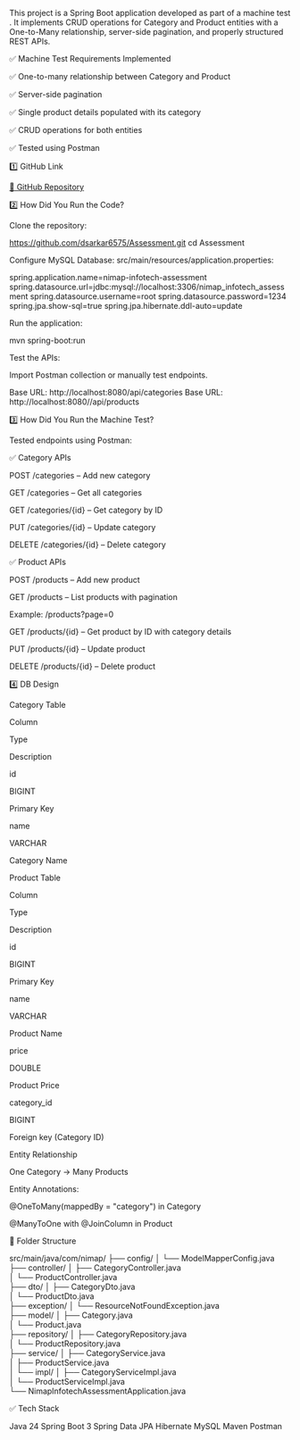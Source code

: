 This project is a Spring Boot application developed as part of a machine test . It implements CRUD operations for Category and Product entities with a One-to-Many relationship, server-side pagination, and properly structured REST APIs.

✅ Machine Test Requirements Implemented

✅ One-to-many relationship between Category and Product

✅ Server-side pagination

✅ Single product details populated with its category

✅ CRUD operations for both entities

✅ Tested using Postman

1️⃣ GitHub Link

[🔗 GitHub Repository](https://github.com/dsarkar6575/Assessment)

2️⃣ How Did You Run the Code?

Clone the repository:

https://github.com/dsarkar6575/Assessment.git
cd Assessment

Configure MySQL Database:
src/main/resources/application.properties:

spring.application.name=nimap-infotech-assessment
spring.datasource.url=jdbc:mysql://localhost:3306/nimap_infotech_assessment
spring.datasource.username=root
spring.datasource.password=1234
spring.jpa.show-sql=true
spring.jpa.hibernate.ddl-auto=update

Run the application:

mvn spring-boot:run

Test the APIs:

Import Postman collection or manually test endpoints.

Base URL: http://localhost:8080/api/categories
Base URL: http://localhost:8080//api/products


3️⃣ How Did You Run the Machine Test?

Tested endpoints using Postman:

✅ Category APIs

POST /categories – Add new category

GET /categories – Get all categories

GET /categories/{id} – Get category by ID

PUT /categories/{id} – Update category

DELETE /categories/{id} – Delete category

✅ Product APIs

POST /products – Add new product 

GET /products – List products with pagination

Example: /products?page=0

GET /products/{id} – Get product by ID with category details

PUT /products/{id} – Update product

DELETE /products/{id} – Delete product

4️⃣ DB Design

Category Table

Column

Type

Description

id

BIGINT

Primary Key

name

VARCHAR

Category Name

Product Table

Column

Type

Description

id

BIGINT

Primary Key

name

VARCHAR

Product Name

price

DOUBLE

Product Price

category_id

BIGINT

Foreign key (Category ID)

Entity Relationship

One Category → Many Products

Entity Annotations:

@OneToMany(mappedBy = "category") in Category

@ManyToOne with @JoinColumn in Product


📁 Folder Structure

src/main/java/com/nimap/
├── config/
│   └── ModelMapperConfig.java                  
├── controller/
│   ├── CategoryController.java                 
│   └── ProductController.java                  
├── dto/
│   ├── CategoryDto.java                       
│   └── ProductDto.java                        
├── exception/
│   └── ResourceNotFoundException.java         
├── model/
│   ├── Category.java                          
│   └── Product.java                           
├── repository/
│   ├── CategoryRepository.java                 
│   └── ProductRepository.java                  
├── service/
│   ├── CategoryService.java                    
│   ├── ProductService.java                    
│   └── impl/
│       ├── CategoryServiceImpl.java            
│       └── ProductServiceImpl.java            
└── NimapInfotechAssessmentApplication.java                      




✅ Tech Stack

Java 24
Spring Boot 3
Spring Data JPA
Hibernate
MySQL
Maven
Postman
